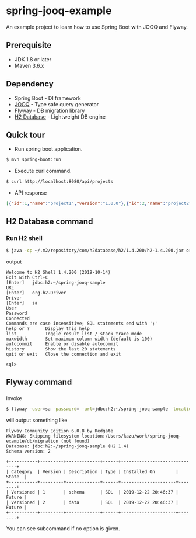 # spring-jooq-example
An example project to learn how to use Spring Boot with JOOQ and Flyway.

## Prerequisite
- JDK 1.8 or later
- Maven 3.6.x

## Dependency
- Spring Boot - DI framework
- [JOOQ](https://www.jooq.org/) - Type safe query generator
- [Flyway](https://flywaydb.org/) - DB migration library
- [H2 Database](http://www.h2database.com/html/main.html) - Lightweight DB engine


## Quick tour

- Run spring boot application.
~~~sh
$ mvn spring-boot:run
~~~

- Execute curl command.
~~~sh 
$ curl http://localhost:8080/api/projects
~~~

- API response
~~~json
[{"id":1,"name":"project1","version":"1.0.0"},{"id":2,"name":"project2","version":"1.0.0"}]
~~~

## H2 Database command

### Run H2 shell

~~~sh
$ java -cp ~/.m2/repository/com/h2database/h2/1.4.200/h2-1.4.200.jar org.h2.tools.Shell
~~~

output

~~~
Welcome to H2 Shell 1.4.200 (2019-10-14)
Exit with Ctrl+C
[Enter]   jdbc:h2:~/spring-jooq-sample
URL       
[Enter]   org.h2.Driver
Driver    
[Enter]   sa
User      
Password  
Connected
Commands are case insensitive; SQL statements end with ';'
help or ?      Display this help
list           Toggle result list / stack trace mode
maxwidth       Set maximum column width (default is 100)
autocommit     Enable or disable autocommit
history        Show the last 20 statements
quit or exit   Close the connection and exit

sql>
~~~

## Flyway command

### 

Invoke 

~~~sh
$ flyway -user=sa -password= -url=jdbc:h2:~/spring-jooq-sample -locations=filesystem:$(pwd)/db/migration info
~~~

will output something like

~~~
Flyway Community Edition 6.0.8 by Redgate
WARNING: Skipping filesystem location:/Users/kazu/work/spring-jooq-example/db/migration (not found)
Database: jdbc:h2:~/spring-jooq-sample (H2 1.4)
Schema version: 2

+-----------+---------+-------------+------+---------------------+--------+
| Category  | Version | Description | Type | Installed On        | State  |
+-----------+---------+-------------+------+---------------------+--------+
| Versioned | 1       | schema      | SQL  | 2019-12-22 20:46:37 | Future |
| Versioned | 2       | data        | SQL  | 2019-12-22 20:46:37 | Future |
+-----------+---------+-------------+------+---------------------+--------+

~~~

You can see subcommand if no option is given.